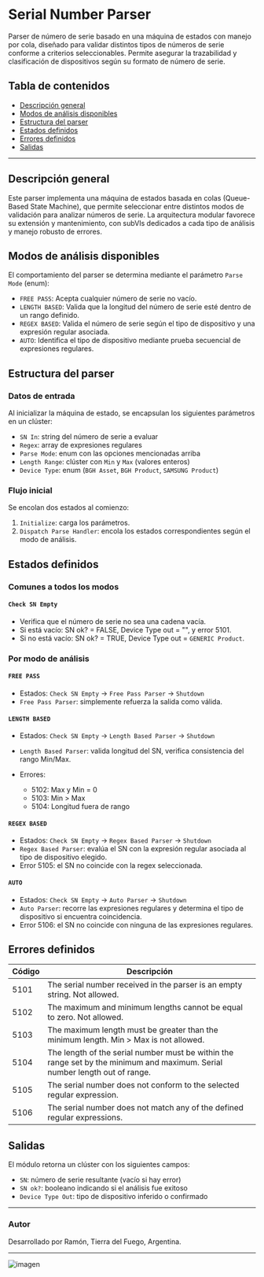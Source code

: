 # Serial Number Parser

Parser de número de serie basado en una máquina de estados con manejo por cola, diseñado para validar distintos tipos de números de serie conforme a criterios seleccionables. Permite asegurar la trazabilidad y clasificación de dispositivos según su formato de número de serie.

## Tabla de contenidos

* [Descripción general](#descripción-general)
* [Modos de análisis disponibles](#modos-de-análisis-disponibles)
* [Estructura del parser](#estructura-del-parser)
* [Estados definidos](#estados-definidos)
* [Errores definidos](#errores-definidos)
* [Salidas](#salidas)

---

## Descripción general

Este parser implementa una máquina de estados basada en colas (Queue-Based State Machine), que permite seleccionar entre distintos modos de validación para analizar números de serie. La arquitectura modular favorece su extensión y mantenimiento, con subVIs dedicados a cada tipo de análisis y manejo robusto de errores.

## Modos de análisis disponibles

El comportamiento del parser se determina mediante el parámetro `Parse Mode` (enum):

* `FREE PASS`: Acepta cualquier número de serie no vacío.
* `LENGTH BASED`: Valida que la longitud del número de serie esté dentro de un rango definido.
* `REGEX BASED`: Valida el número de serie según el tipo de dispositivo y una expresión regular asociada.
* `AUTO`: Identifica el tipo de dispositivo mediante prueba secuencial de expresiones regulares.

## Estructura del parser

### Datos de entrada

Al inicializar la máquina de estado, se encapsulan los siguientes parámetros en un clúster:

* `SN In`: string del número de serie a evaluar
* `Regex`: array de expresiones regulares
* `Parse Mode`: enum con las opciones mencionadas arriba
* `Length Range`: clúster con `Min` y `Max` (valores enteros)
* `Device Type`: enum (`BGH Asset`, `BGH Product`, `SAMSUNG Product`)

### Flujo inicial

Se encolan dos estados al comienzo:

1. `Initialize`: carga los parámetros.
2. `Dispatch Parse Handler`: encola los estados correspondientes según el modo de análisis.

## Estados definidos

### Comunes a todos los modos

#### `Check SN Empty`

* Verifica que el número de serie no sea una cadena vacía.
* Si está vacío: SN ok? = FALSE, Device Type out = "", y error 5101.
* Si no está vacío: SN ok? = TRUE, Device Type out = `GENERIC Product`.

### Por modo de análisis

#### `FREE PASS`

* Estados: `Check SN Empty` → `Free Pass Parser` → `Shutdown`
* `Free Pass Parser`: simplemente refuerza la salida como válida.

#### `LENGTH BASED`

* Estados: `Check SN Empty` → `Length Based Parser` → `Shutdown`
* `Length Based Parser`: valida longitud del SN, verifica consistencia del rango Min/Max.
* Errores:

  * 5102: Max y Min = 0
  * 5103: Min > Max
  * 5104: Longitud fuera de rango

#### `REGEX BASED`

* Estados: `Check SN Empty` → `Regex Based Parser` → `Shutdown`
* `Regex Based Parser`: evalúa el SN con la expresión regular asociada al tipo de dispositivo elegido.
* Error 5105: el SN no coincide con la regex seleccionada.

#### `AUTO`

* Estados: `Check SN Empty` → `Auto Parser` → `Shutdown`
* `Auto Parser`: recorre las expresiones regulares y determina el tipo de dispositivo si encuentra coincidencia.
* Error 5106: el SN no coincide con ninguna de las expresiones regulares.

## Errores definidos

| Código | Descripción                                                                                                                 |
| ------ | --------------------------------------------------------------------------------------------------------------------------- |
| 5101   | The serial number received in the parser is an empty string. Not allowed.                                                   |
| 5102   | The maximum and minimum lengths cannot be equal to zero. Not allowed.                                                       |
| 5103   | The maximum length must be greater than the minimum length. Min > Max is not allowed.                                       |
| 5104   | The length of the serial number must be within the range set by the minimum and maximum. Serial number length out of range. |
| 5105   | The serial number does not conform to the selected regular expression.                                                      |
| 5106   | The serial number does not match any of the defined regular expressions.                                                    |

## Salidas

El módulo retorna un clúster con los siguientes campos:

* `SN`: número de serie resultante (vacío si hay error)
* `SN ok?`: booleano indicando si el análisis fue exitoso
* `Device Type Out`: tipo de dispositivo inferido o confirmado

---

### Autor

Desarrollado por Ramón, Tierra del Fuego, Argentina.

---

![imagen](https://github.com/user-attachments/assets/59ab3c3f-3ee9-4622-adac-6b64ec61bfce)

